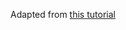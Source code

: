 Adapted from [this tutorial](https://medium.com/journocoders/create-a-news-game-with-ink-react-and-redux-part-ii-playing-your-game-on-the-web-5216e33043df)